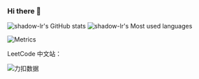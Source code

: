 ### Hi there 👋

![shadow-lr's GitHub stats](https://github-readme-stats.vercel.app/api?username=shadow-lr&theme=ayu-mirage&show_icons=true)
![shadow-lr's Most used languages](https://github-readme-stats.vercel.app/api/top-langs/?username=shadow-lr&layout=compact&hide_border=true&langs_count=10)

![Metrics](https://metrics.lecoq.io/shadow-lr?template=classic&base.header=0&base.metadata=0&languages=1&introduction=1&lines=1&languages.ignored=CMake&languages.limit=8&languages.sections=most-used&languages.colors=github&languages.threshold=0%25&languages.indepth=false&languages.recent.load=300&languages.recent.days=14&introduction.title=true&config.timezone=Asia%2FShanghai)

LeetCode 中文站：

![力扣数据](https://stats.justsong.cn/api/leetcode?username=shadow-133&cn=true)
